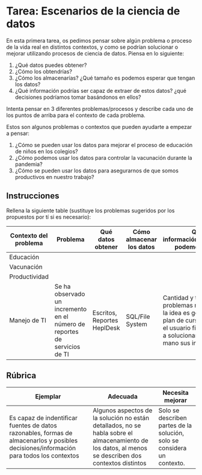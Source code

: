 # Tarea: Escenarios de la ciencia de datos

En esta primera tarea, os pedimos pensar sobre algún problema o proceso de la vida real en distintos contextos, y como se podrían solucionar o mejorar utilizando procesos de ciencia de datos. Piensa en lo siguiente:

1. ¿Qué datos puedes obtener?
1. ¿Cómo los obtendrías?
1. ¿Cómo los almacenarías? ¿Qué tamaño es podemos esperar que tengan los datos?
1. ¿Qué información podrías ser capaz de extraer de estos datos? ¿qué decisiones podríamos tomar basándonos en ellos?

Intenta pensar en 3 diferentes problemas/procesos y describe cada uno de los puntos de arriba para el contexto de cada problema.

Estos son algunos problemas o contextos que pueden ayudarte a empezar a pensar:

1. ¿Cómo se pueden usar los datos para mejorar el proceso de educación de niños en los colegios?
1. ¿Cómo podemos usar los datos para controlar la vacunación durante la pandemia?
1. ¿Cómo se pueden usar los datos para asegurarnos de que somos productivos en nuestro trabajo?

## Instrucciones

Rellena la siguiente table (sustituye los problemas sugeridos por los propuestos por tí si es necesario):

| Contexto del problema | Problema | Qué datos obtener | Cómo almacenar los datos | Qué información/decisiones podemos tomar | 
|----------------|---------|-----------------------|-----------------------|--------------------------------------|
| Educación | | | | |
| Vacunación | | | | |
| Productividad | | | | |
| Manejo de TI  | Se ha observado un incremento en el número de reportes de servicios de TI | Escritos, Reportes HeplDesk | SQL/File System | Cantidad y tipo de problemas reportados, la idea es generar un plan de cursos para que el usuario final aprenda a solucionar de primera mano sus incidentes.

## Rúbrica

Ejemplar | Adecuada | Necesita mejorar
--- | --- | -- |
Es capaz de indentificar fuentes de datos razonables, formas de almacenarlos y posibles decisiones/información para todos los contextos | Algunos aspectos de la solución no están detallados, no se habla sobre el almacenamiento de los datos, al menos se describen dos contextos distintos | Solo se describen partes de la solución, solo se considera un contexto.
